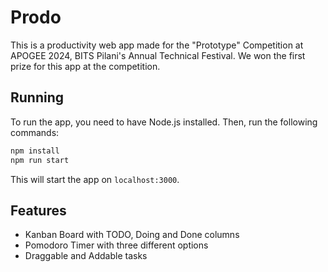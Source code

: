 # Prodo

This is a productivity web app made for the "Prototype" Competition at APOGEE 2024, BITS Pilani's Annual Technical Festival. We won the first prize for this app at the competition.

## Running

To run the app, you need to have Node.js installed. Then, run the following commands:

```bash
npm install
npm run start
```

This will start the app on `localhost:3000`.

## Features
- Kanban Board with TODO, Doing and Done columns
- Pomodoro Timer with three different options
- Draggable and Addable tasks
